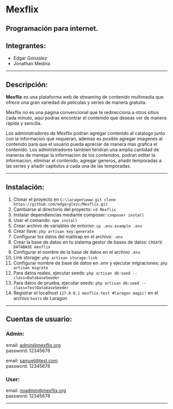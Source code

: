# Mexflix
## Programación para internet.

## Integrantes:

- Edgar González<br>
- Jonathan Medina

---

## Descripción:

   **Mexflix** es una plataforma web de streaming de contenido multimedia que ofrece una gran variedad de peliculas y series de manera gratuita.

   Mexflix no es una pagina convencional que te redirecciona a otros sitios cada minuto, aqui podras encontrar el contenido que deseas ver de manera rápida y sencilla.

   Los administradores de Mexflix podran agregar contenido al catalogo junto con la informacion que requieran, ademas es posible agregar imagenes al contenido para que el usuario pueda apreciar de manera mas grafica el contenido.
Los administradores tambien tendran una amplia cantidad de maneras de manejar la informacion de los contenidos, podran editar la informacion, eliminar el contenido, agregar generos, añadir temporadas a las series y añadir capitulos a cada una de las temporadas.

---

## Instalación:

1. Clonar el proyecto en `C:\laragon\www`: `git clone https://github.com/edgarglezc/Mexflix.git` 
2. Cambiarse al directorio del proyecto: `cd Mexflix`
3. Instalar dependiencias mediante composer: `composer install`
4. Usar el comando: `npm install`
5. Crear archivo de variables de entorno: `cp .env.example .env`
6. Crear llave: `php artisan key:generate`
7. Configurar los datos del mailtrap en el archivo: `.env`
8. Crear la base de datos en tu sistema gestor de bases de datos: `CREATE DATABASE mexflix`
9. Configurar el nombre de la base de datos en el archivo `.env`
10. Link storage: `php artisan storage:link`
11. Configurar nombre de base de datos en _.env_ y ejecutar migraciones: `php artisan migrate`
12. Para datos reales, ejecutar seeds: `php artisan db:seed --class=DatabaseSeeder`
13. Para datos de prueba, ejecutar seeds: `php artisan db:seed --class=TestDatabaseSeeder`
14. Registrar el localhost `127.0.0.1 mexflix.test #laragon magic!` en el archivo `hosts` de Laragon

---

## Cuentas de usuario:

### Admin:
email: admin@mexflix.org<br>
password: 12345678

email: samuel@test.com<br>
password: 12345678

### User:
email: noadmin@mexflix.org<br>
password: 12345678

---
